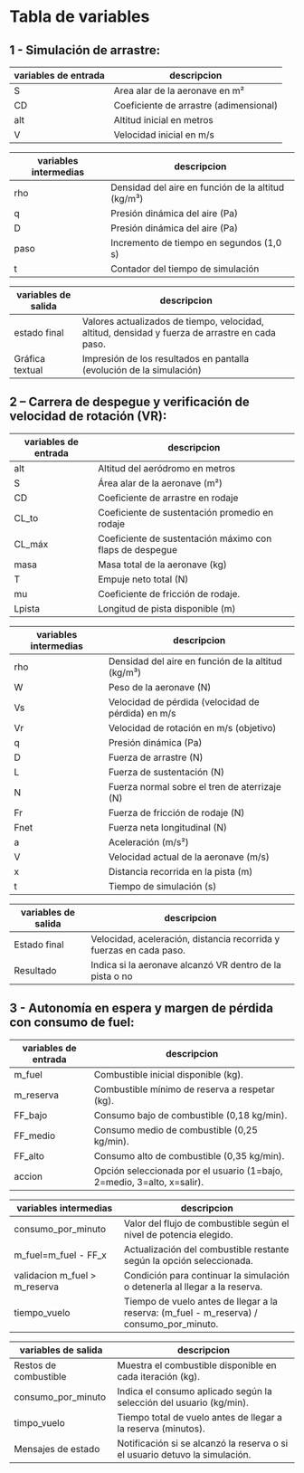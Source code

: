 # Tabla de variables 

## 1 - Simulación de arrastre:

|variables de entrada | descripcion |
|---------------------|-------------|
| S                   |Area alar de la aeronave en m² |
| CD                  |Coeficiente de arrastre (adimensional) |
| alt                 |Altitud inicial en metros |
| V                   |Velocidad inicial en m/s |



| variables intermedias | descripcion |
|-----------------------|-------------|
|rho                    | Densidad del aire en función de la altitud (kg/m³) |
| q                     | Presión dinámica del aire (Pa) |
| D                     | Presión dinámica del aire (Pa) |
| paso                  | Incremento de tiempo en segundos (1,0 s) |         
| t                     | Contador del tiempo de simulación |




| variables de salida   | descripcion |
|-----------------------|-------------|
| estado final          | Valores actualizados de tiempo, velocidad, altitud, densidad y fuerza de arrastre en cada paso. |
| Gráfica textual       | Impresión de los resultados en pantalla (evolución de la simulación) |


## 2 – Carrera de despegue y verificación de velocidad de rotación (VR):

|variables de entrada | descripcion |
|---------------------|-------------|
| alt                 | Altitud del aeródromo en metros |
| S                   | Área alar de la aeronave (m²) |
| CD                  | Coeficiente de arrastre en rodaje |
| CL_to               |Coeficiente de sustentación promedio en rodaje |
| CL_máx              | Coeficiente de sustentación máximo con flaps de despegue |
| masa                | Masa total de la aeronave (kg) |
| T                   | Empuje neto total (N) |
| mu                  | Coeficiente de fricción de rodaje.|
| Lpista              | Longitud de pista disponible (m) |


| variables intermedias | descripcion |
|-----------------------|-------------|
| rho                   | Densidad del aire en función de la altitud (kg/m³) |
| W                     | Peso de la aeronave (N) |
| Vs                    | Velocidad de pérdida (velocidad de pérdida) en m/s |
| Vr                    | Velocidad de rotación en m/s (objetivo) |
| q                     | Presión dinámica (Pa) |
| D                     | Fuerza de arrastre (N) |
| L                     | Fuerza de sustentación (N) |
| N                     | Fuerza normal sobre el tren de aterrizaje (N) |
|Fr                     | Fuerza de fricción de rodaje (N) |
| Fnet                  | Fuerza neta longitudinal (N) |
| a                     | Aceleración (m/s²) |
| V                     | Velocidad actual de la aeronave (m/s) |
| x                     | Distancia recorrida en la pista (m) |
| t                     | Tiempo de simulación (s) |


| variables de salida   | descripcion |
|-----------------------|-------------|
| Estado final          | Velocidad, aceleración, distancia recorrida y fuerzas en cada paso. |
| Resultado             | Indica si la aeronave alcanzó VR dentro de la pista o no |


## 3 - Autonomía en espera y margen de pérdida con consumo de fuel:

|variables de entrada | descripcion |
|---------------------|-------------|
| m_fuel              | Combustible inicial disponible (kg). |
| m_reserva           | Combustible mínimo de reserva a respetar (kg). |
| FF_bajo             | Consumo bajo de combustible (0,18 kg/min). |    
| FF_medio            | Consumo medio de combustible (0,25 kg/min). |
| FF_alto             | Consumo alto de combustible (0,35 kg/min). |
| accion              | Opción seleccionada por el usuario (1=bajo, 2=medio, 3=alto, x=salir). |


| variables intermedias | descripcion |
|-----------------------|-------------|
| consumo_por_minuto    | Valor del flujo de combustible según el nivel de potencia elegido. |
| m_fuel=m_fuel - FF_x  | Actualización del combustible restante según la opción seleccionada. |
| validacion m_fuel > m_reserva | Condición para continuar la simulación o detenerla al llegar a la reserva. |
|tiempo_vuelo           | Tiempo de vuelo antes de llegar a la reserva: (m_fuel - m_reserva) / consumo_por_minuto. |


| variables de salida   | descripcion |
|-----------------------|-------------|
|Restos de combustible  | Muestra el combustible disponible en cada iteración (kg). |
| consumo_por_minuto    | Indica el consumo aplicado según la selección del usuario (kg/min). |
| timpo_vuelo           | Tiempo total de vuelo antes de llegar a la reserva (minutos). |
| Mensajes de estado    | Notificación si se alcanzó la reserva o si el usuario detuvo la simulación. |
